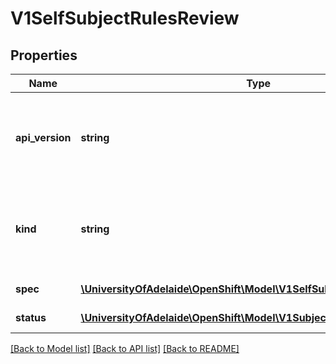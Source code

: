 # V1SelfSubjectRulesReview

## Properties
Name | Type | Description | Notes
------------ | ------------- | ------------- | -------------
**api_version** | **string** | APIVersion defines the versioned schema of this representation of an object. Servers should convert recognized schemas to the latest internal value, and may reject unrecognized values. More info: http://releases.k8s.io/HEAD/docs/devel/api-conventions.md#resources | [optional] 
**kind** | **string** | Kind is a string value representing the REST resource this object represents. Servers may infer this from the endpoint the client submits requests to. Cannot be updated. In CamelCase. More info: http://releases.k8s.io/HEAD/docs/devel/api-conventions.md#types-kinds | [optional] 
**spec** | [**\UniversityOfAdelaide\OpenShift\Model\V1SelfSubjectRulesReviewSpec**](V1SelfSubjectRulesReviewSpec.md) | Spec adds information about how to conduct the check | 
**status** | [**\UniversityOfAdelaide\OpenShift\Model\V1SubjectRulesReviewStatus**](V1SubjectRulesReviewStatus.md) | Status is completed by the server to tell which permissions you have | [optional] 

[[Back to Model list]](../README.md#documentation-for-models) [[Back to API list]](../README.md#documentation-for-api-endpoints) [[Back to README]](../README.md)


